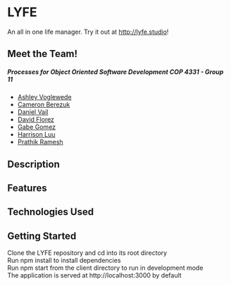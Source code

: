 # LYFE
An all in one life manager.
Try it out at http://lyfe.studio!

## Meet the Team! 
##### Processes for Object Oriented Software Development COP 4331 - Group 11   
* [Ashley Voglewede](https://github.com/avwede)  
* [Cameron Berezuk](https://github.com/CameronBerezuk)  
* [Daniel Vail](https://github.com/d-vail)  
* [David Florez](https://github.com/DMFLo)  
* [Gabe Gomez](https://github.com/ggomez31)  
* [Harrison Luu](https://github.com/HrrsnL)  
* [Prathik Ramesh](https://github.com/prathik2001)   

## Description

## Features

## Technologies Used

## Getting Started
Clone the LYFE repository and cd into its root directory   
Run npm install to install dependencies   
Run npm start from the client directory to run in development mode   
The application is served at http://localhost:3000 by default   
  
